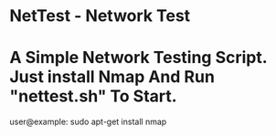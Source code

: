 # NetTest - Network Test
# A Simple Network Testing Script. Just install Nmap And Run "nettest.sh" To Start.
user@example: sudo apt-get install nmap
